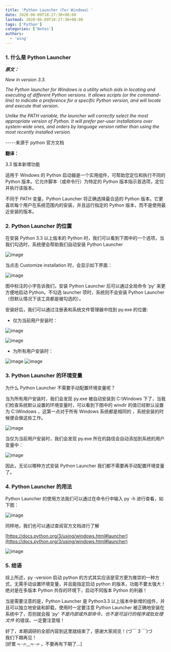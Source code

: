 ```yaml
---
title: 'Python Launcher（for Windows）'
date: 2020-06-09T18:27:30+08:00
lastmod: 2020-06-09T18:27:30+08:00
tags: ['Python']
categories: ['Notes']
authors:
  - 'wing'
---
```


### 1. 什么是 Python Launcher

**_原文：_**

_New in version 3.3._

_The Python launcher for Windows is a utility which aids in locating and executing of different Python versions. It allows scripts (or the command-line) to indicate a preference for a specific Python version, and will locate and execute that version._

_Unlike the PATH variable, the launcher will correctly select the most appropriate version of Python. It will prefer per-user installations over system-wide ones, and orders by language version rather than using the most recently installed version._

-----来源于 python 官方文档

**翻译：**

3.3 版本新增功能

适用于 Windows 的 Python 启动器是一个实用组件，可帮助您定位和执行不同的 Python 版本。它允许脚本（或命令行）为特定的 Python 版本指示首选项，定位并执行该版本。

不同于 PATH 变量，Python Launcher 将正确选择最合适的 Python 版本。它更喜欢每个用户在系统范围内的安装，并且运行指定的 Python 版本，而不是使用最近安装的版本。

### 2. Python Launcher 的位置

在安装 Python 3.3 以上版本的 Python 时，我们可以看到下图中的一个选项，当我们勾选时，系统便会帮助我们自动安装 Python Launcher

![image](http://ww1.sinaimg.cn/large/ed19fa55gy1gfn61ddmwlj20iw0bqgnw.jpg)

当点击 Customize installation 时，会显示如下界面：

![image](http://ww1.sinaimg.cn/large/ed19fa55gy1gfn68kg4duj20iw0bq40r.jpg)

图中标注的小字告诉我们，安装 Python Launcher 后可以通过全局命令 ‘py’ 来更方便地启动 Python。不勾选 launcher 项时，系统则不会安装 Python Launcher （但默认情况下该工具都是被勾选的）。

安装好后，我们可以通过注册表和系统文件管理器中找到 py.exe 的位置:

- 仅为当前用户安装时：

![image](http://ww1.sinaimg.cn/large/ed19fa55gy1gfn69n6194j20qj0e3ta2.jpg)

![image](http://ww1.sinaimg.cn/large/ed19fa55gy1gfn6a2mkejj20l20ejgmy.jpg)

- 为所有用户安装时：

![image](http://ww1.sinaimg.cn/large/ed19fa55gy1gfn6azwjjvj20qj0e3abf.jpg)
![image](http://ww1.sinaimg.cn/large/ed19fa55gy1gfn6b9v8bxj20m50fhq56.jpg)

### 3. Python Launcher 的环境变量

为什么 Python Launcher 不需要手动配置环境变量呢？

当为所有用户安装时，我们会发现 py.exe 被自动安装到 C:\Windows 下了，当我们检查系统默认设置的环境变量时，可以看到下图中的 windir 的值已经默认设置为 C:\Windows ，这第一点对于所有 Windows 系统都是相同的 ，系统安装的时候便会做这些工作。

![image](http://ww1.sinaimg.cn/large/ed19fa55gy1gfn6ccrmqpj20ay0badgh.jpg)

当仅为当前用户安装时，我们会发现 py.exe 所在的路径会自动添加到系统的用户变量中：

![image](http://ww1.sinaimg.cn/large/ed19fa55gy1gfn6cwk3vcj20ay0bagmo.jpg)

因此，无论以哪种方式安装 Python Launcher 我们都不需要再手动配置环境变量了。

### 4. Python Launcher 的用法

Python Launcher 的使用方法我们可以通过在命令行中输入 py -h 进行查看，如下图：

![image](http://ww1.sinaimg.cn/large/ed19fa55gy1gfn6dbotnrj20i706bmx0.jpg)

同样地，我们也可以通过查阅官方文档进行了解

[https://docs.python.org/3/using/windows.html#launcher](https://docs.python.org/3/using/windows.html#launcher)

![image](http://ww1.sinaimg.cn/large/ed19fa55gy1gfn6do1wf3j20mn0ih0t8.jpg)

### 5. 结语

综上所述，py -version 启动 python 的方式其实应该是官方更为推崇的一种方式，无需手动设置环境变量，并且能指定启动 python 的版本，功能不要太强大！绝对是在多版本 Python 共存的环境下，启动不同版本 Python 的利器！

当是需要注意的是，Python Launcher 是 Python3.3 以上版本中新增的组件，并且可以独立地安装和卸载，使用时一定要注意 Python Launcher 被正确地安装在系统中了，否则就会报 _'py' 不是内部或外部命令，也不是可运行的程序或批处理文件_ 的错误，一定要注意哦！

好了，本期调研的全部内容到这里就结束了，感谢大家阅览！(づ￣ 3 ￣)づ</br>
我们下期再见！</br>
[好累 ┭┮﹏┭┮ ，不要再有下期了...]
